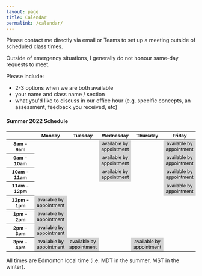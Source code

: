 ```yaml
---
layout: page
title: Calendar
permalink: /calendar/
---
```


Please contact me directly via email or Teams to set up a meeting outside of scheduled class times.

Outside of emergency situations, I generally do not honour same-day requests to meet.

Please include:
* 2-3 options when we are both available
* your name and class name / section
* what you'd like to discuss in our office hour (e.g. specific concepts, an assessment, feedback you received, etc)

#### Summer 2022 Schedule ####

<html>
  <style>
    table {font-size: 12.4px; text-align:center;}
    .row-header {width : 80px;}
    .col-header {text-align:center;}
    .appointment {color: black; background-color:#d3d3d3;}
    .dmit1508 { background-color:#6495ed;}
    .anap1525 {background-color:#ed6495;}
    .dmit2028 {background-color:#bc64ed;}
    .comp1017 { background-color:#95ed64;}
  </style>
 <table>
  <thead>
    <tr>
      <th class = "row-header"></th>
      <th class = "col-header">Monday</th>
      <th class = "col-header">Tuesday</th>
      <th class = "col-header">Wednesday</th>
      <th class = "col-header">Thursday</th>
      <th class = "col-header">Friday</th>
    </tr>
  </thead>
  <tbody>
      <tr>
      <th>8am - 9am</th>
      <td></td>
      <td></td>
      <td class="appointment">available by appointment</td>
      <td></td>
      <td class="appointment">available by appointment</td>
    </tr>
    <tr>
      <th>9am - 10am</th>
      <td></td>
      <td></td>
      <td class="appointment">available by appointment</td>
      <td></td>
      <td class="appointment">available by appointment</td>
    </tr>
    <tr>
      <th>10am - 11am</th>
      <td></td>
      <td></td>
      <td class="appointment">available by appointment</td>
      <td></td>
      <td class="appointment">available by appointment</td>
    </tr>
    <tr>
      <th>11am - 12pm</th>
      <td></td>
      <td></td>
      <td></td>
      <td></td>
      <td class="appointment">available by appointment</td>
    </tr>
    <tr>
      <th>12pm - 1pm</th>
      <td class="appointment">available by appointment</td>
      <td></td>
      <td></td>
      <td></td>
      <td></td>
    </tr>
    <tr>
      <th>1pm - 2pm</th>
      <td class="appointment">available by appointment</td>
      <td></td>
      <td></td>
      <td></td>
      <td></td>
    </tr>
      <tr>
      <th>2pm - 3pm</th>
      <td class="appointment">available by appointment</td>
      <td></td>
      <td></td>
      <td></td>
      <td></td>
    </tr>
      <tr>
      <th>3pm - 4pm</th>
      <td class="appointment">available by appointment</td>
      <td class="appointment">available by appointment</td>
      <td></td>
      <td class="appointment">available by appointment</td>
      <td></td>
    </tr>


  </tbody>
</table>
</html>

All times are Edmonton local time (i.e. MDT in the summer, MST in the winter).
